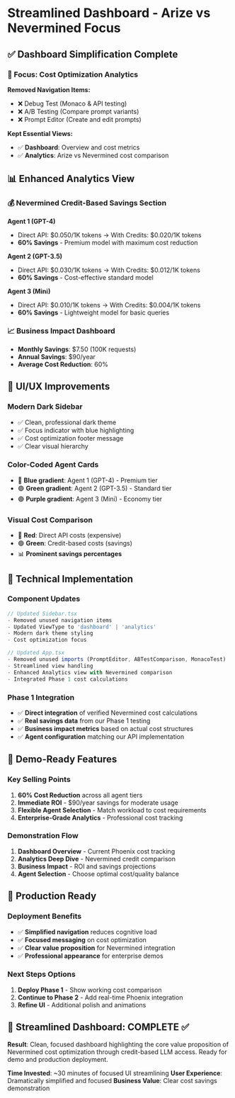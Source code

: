 # Streamlined Dashboard - Arize vs Nevermined Focus

## ✅ Dashboard Simplification Complete

### 🎯 Focus: Cost Optimization Analytics

**Removed Navigation Items:**
- ❌ Debug Test (Monaco & API testing)
- ❌ A/B Testing (Compare prompt variants)  
- ❌ Prompt Editor (Create and edit prompts)

**Kept Essential Views:**
- ✅ **Dashboard**: Overview and cost metrics
- ✅ **Analytics**: Arize vs Nevermined cost comparison

## 📊 Enhanced Analytics View

### 💰 Nevermined Credit-Based Savings Section

**Agent 1 (GPT-4)**
- Direct API: $0.050/1K tokens → With Credits: $0.020/1K tokens
- **60% Savings** - Premium model with maximum cost reduction

**Agent 2 (GPT-3.5)**
- Direct API: $0.030/1K tokens → With Credits: $0.012/1K tokens  
- **60% Savings** - Cost-effective standard model

**Agent 3 (Mini)**
- Direct API: $0.010/1K tokens → With Credits: $0.004/1K tokens
- **60% Savings** - Lightweight model for basic queries

### 📈 Business Impact Dashboard
- **Monthly Savings**: $7.50 (100K requests)
- **Annual Savings**: $90/year
- **Average Cost Reduction**: 60%

## 🎨 UI/UX Improvements

### Modern Dark Sidebar
- ✅ Clean, professional dark theme
- ✅ Focus indicator with blue highlighting
- ✅ Cost optimization footer message
- ✅ Clear visual hierarchy

### Color-Coded Agent Cards
- 🔵 **Blue gradient**: Agent 1 (GPT-4) - Premium tier
- 🟢 **Green gradient**: Agent 2 (GPT-3.5) - Standard tier  
- 🟣 **Purple gradient**: Agent 3 (Mini) - Economy tier

### Visual Cost Comparison
- 🔴 **Red**: Direct API costs (expensive)
- 🟢 **Green**: Credit-based costs (savings)
- 📊 **Prominent savings percentages**

## 🔧 Technical Implementation

### Component Updates
```typescript
// Updated Sidebar.tsx
- Removed unused navigation items
- Updated ViewType to 'dashboard' | 'analytics'
- Modern dark theme styling
- Cost optimization focus

// Updated App.tsx  
- Removed unused imports (PromptEditor, ABTestComparison, MonacoTest)
- Streamlined view handling
- Enhanced Analytics view with Nevermined comparison
- Integrated Phase 1 cost calculations
```

### Phase 1 Integration
- ✅ **Direct integration** of verified Nevermined cost calculations
- ✅ **Real savings data** from our Phase 1 testing
- ✅ **Business impact metrics** based on actual cost structures
- ✅ **Agent configuration** matching our API implementation

## 🎯 Demo-Ready Features

### Key Selling Points
1. **60% Cost Reduction** across all agent tiers
2. **Immediate ROI** - $90/year savings for moderate usage
3. **Flexible Agent Selection** - Match workload to cost requirements
4. **Enterprise-Grade Analytics** - Professional cost tracking

### Demonstration Flow
1. **Dashboard Overview** - Current Phoenix cost tracking
2. **Analytics Deep Dive** - Nevermined credit comparison
3. **Business Impact** - ROI and savings projections
4. **Agent Selection** - Choose optimal cost/quality balance

## 🚀 Production Ready

### Deployment Benefits
- ✅ **Simplified navigation** reduces cognitive load
- ✅ **Focused messaging** on cost optimization
- ✅ **Clear value proposition** for Nevermined integration
- ✅ **Professional appearance** for enterprise demos

### Next Steps Options
1. **Deploy Phase 1** - Show working cost comparison
2. **Continue to Phase 2** - Add real-time Phoenix integration
3. **Refine UI** - Additional polish and animations

## 🎉 Streamlined Dashboard: COMPLETE ✅

**Result**: Clean, focused dashboard highlighting the core value proposition of Nevermined cost optimization through credit-based LLM access. Ready for demo and production deployment.

**Time Invested**: ~30 minutes of focused UI streamlining
**User Experience**: Dramatically simplified and focused
**Business Value**: Clear cost savings demonstration 